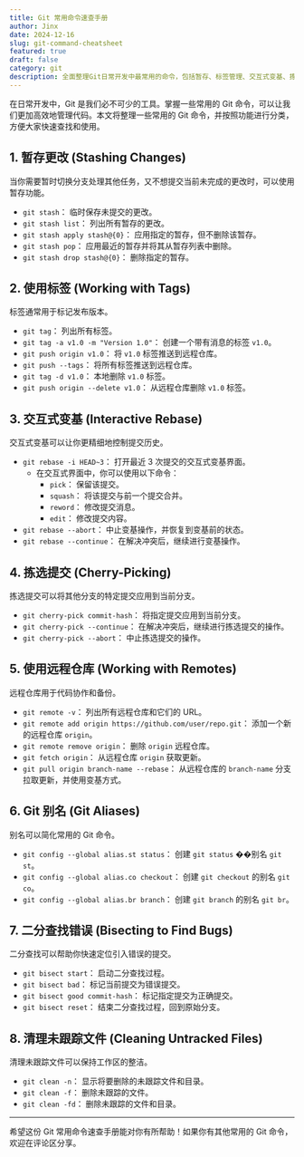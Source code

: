 ```yaml
---
title: Git 常用命令速查手册
author: Jinx
date: 2024-12-16
slug: git-command-cheatsheet
featured: true
draft: false
category: git
description: 全面整理Git日常开发中最常用的命令，包括暂存、标签管理、交互式变基、拣选提交、远程仓库操作、别名配置、二分查找等核心功能的详细使用说明
---
```


在日常开发中，Git 是我们必不可少的工具。掌握一些常用的 Git 命令，可以让我们更加高效地管理代码。本文将整理一些常用的 Git 命令，并按照功能进行分类，方便大家快速查找和使用。

## 1. 暂存更改 (Stashing Changes)

当你需要暂时切换分支处理其他任务，又不想提交当前未完成的更改时，可以使用暂存功能。

- `git stash`： 临时保存未提交的更改。
- `git stash list`： 列出所有暂存的更改。
- `git stash apply stash@{0}`： 应用指定的暂存，但不删除该暂存。
- `git stash pop`： 应用最近的暂存并将其从暂存列表中删除。
- `git stash drop stash@{0}`： 删除指定的暂存。

## 2. 使用标签 (Working with Tags)

标签通常用于标记发布版本。

- `git tag`： 列出所有标签。
- `git tag -a v1.0 -m "Version 1.0"`： 创建一个带有消息的标签 `v1.0`。
- `git push origin v1.0`： 将 `v1.0` 标签推送到远程仓库。
- `git push --tags`： 将所有标签推送到远程仓库。
- `git tag -d v1.0`： 本地删除 `v1.0` 标签。
- `git push origin --delete v1.0`： 从远程仓库删除 `v1.0` 标签。

## 3. 交互式变基 (Interactive Rebase)

交互式变基可以让你更精细地控制提交历史。

- `git rebase -i HEAD~3`： 打开最近 3 次提交的交互式变基界面。
  - 在交互式界面中，你可以使用以下命令：
    - `pick`： 保留该提交。
    - `squash`： 将该提交与前一个提交合并。
    - `reword`： 修改提交消息。
    - `edit`： 修改提交内容。
- `git rebase --abort`： 中止变基操作，并恢复到变基前的状态。
- `git rebase --continue`： 在解决冲突后，继续进行变基操作。

## 4. 拣选提交 (Cherry-Picking)

拣选提交可以将其他分支的特定提交应用到当前分支。

- `git cherry-pick commit-hash`： 将指定提交应用到当前分支。
- `git cherry-pick --continue`： 在解决冲突后，继续进行拣选提交的操作。
- `git cherry-pick --abort`： 中止拣选提交的操作。

## 5. 使用远程仓库 (Working with Remotes)

远程仓库用于代码协作和备份。

- `git remote -v`： 列出所有远程仓库和它们的 URL。
- `git remote add origin https://github.com/user/repo.git`： 添加一个新的远程仓库 `origin`。
- `git remote remove origin`： 删除 `origin` 远程仓库。
- `git fetch origin`： 从远程仓库 `origin` 获取更新。
- `git pull origin branch-name --rebase`： 从远程仓库的 `branch-name` 分支拉取更新，并使用变基方式。

## 6. Git 别名 (Git Aliases)

别名可以简化常用的 Git 命令。

- `git config --global alias.st status`： 创建 `git status` ��别名 `git st`。
- `git config --global alias.co checkout`： 创建 `git checkout` 的别名 `git co`。
- `git config --global alias.br branch`： 创建 `git branch` 的别名 `git br`。

## 7. 二分查找错误 (Bisecting to Find Bugs)

二分查找可以帮助你快速定位引入错误的提交。

- `git bisect start`： 启动二分查找过程。
- `git bisect bad`： 标记当前提交为错误提交。
- `git bisect good commit-hash`： 标记指定提交为正确提交。
- `git bisect reset`： 结束二分查找过程，回到原始分支。

## 8. 清理未跟踪文件 (Cleaning Untracked Files)

清理未跟踪文件可以保持工作区的整洁。

- `git clean -n`： 显示将要删除的未跟踪文件和目录。
- `git clean -f`： 删除未跟踪的文件。
- `git clean -fd`： 删除未跟踪的文件和目录。

---

希望这份 Git 常用命令速查手册能对你有所帮助！如果你有其他常用的 Git 命令，欢迎在评论区分享。
